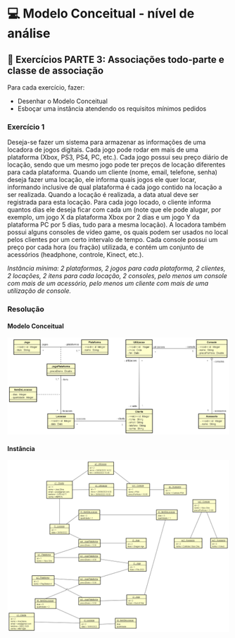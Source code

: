 # 💻 Modelo Conceitual - nível de análise

## 📝 Exercícios PARTE 3: Associações todo-parte e classe de associação
Para cada exercício, fazer:
- Desenhar o Modelo Conceitual
- Esboçar uma instância atendendo os requisitos mínimos pedidos

### Exercício 1

Deseja-se fazer um sistema para armazenar as informações de uma locadora de jogos digitais. Cada jogo pode rodar em mais de uma plataforma (Xbox, PS3, PS4, PC, etc.). Cada jogo possui seu preço diário de locação, sendo que um mesmo jogo pode ter preços de locação diferentes para cada plataforma. Quando um cliente (nome, email, telefone, senha) deseja fazer uma locação, ele informa quais jogos ele quer locar, informando inclusive de qual plataforma é cada jogo contido na locação a ser realizada. Quando a locação é realizada, a data atual deve ser registrada para esta locação. Para cada jogo locado, o cliente informa quantos dias ele deseja ficar com cada um (note que ele pode alugar, por exemplo, um jogo X da plataforma Xbox por 2 dias e um jogo Y da plataforma PC por 5 dias, tudo para a mesma locação). A locadora também possui alguns consoles de vídeo game, os quais podem ser usados no local pelos clientes por um certo intervalo de tempo. Cada console possui um preço por cada hora (ou fração) utilizada, e contém um conjunto de acessórios (headphone, controle, Kinect, etc.).

*Instância mínima: 2 plataformas, 2 jogos para cada plataforma, 2 clientes, 2 locações, 2 itens para cada locação, 2 consoles, pelo menos um console com mais de um acessório, pelo menos um cliente com mais de uma utilização de console.*

### Resolução

#### Modelo Conceitual

![exercicio1](exercicio1.png)

#### Instância
![exercicio1Instancia](exercicio1instancia.png)